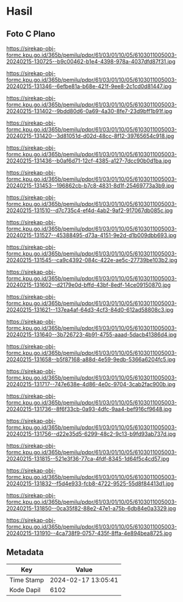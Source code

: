 # Hasil

## Foto C Plano

https://sirekap-obj-formc.kpu.go.id/365b/pemilu/pdpr/61/03/01/10/05/6103011005003-20240215-130725--b9c00462-b1e4-4398-978a-4037dfd87f31.jpg

https://sirekap-obj-formc.kpu.go.id/365b/pemilu/pdpr/61/03/01/10/05/6103011005003-20240215-131346--6efbe81a-b68e-421f-9ee8-2c1cd0d81447.jpg

https://sirekap-obj-formc.kpu.go.id/365b/pemilu/pdpr/61/03/01/10/05/6103011005003-20240215-131402--9bdd80d6-0a69-4a30-8fe7-23d9bff1b91f.jpg

https://sirekap-obj-formc.kpu.go.id/365b/pemilu/pdpr/61/03/01/10/05/6103011005003-20240215-131420--3d81051d-d02d-48cc-8f12-39765654c918.jpg

https://sirekap-obj-formc.kpu.go.id/365b/pemilu/pdpr/61/03/01/10/05/6103011005003-20240215-131436--b0af6d71-12cf-4385-a127-7dcc90b0d1ba.jpg

https://sirekap-obj-formc.kpu.go.id/365b/pemilu/pdpr/61/03/01/10/05/6103011005003-20240215-131453--196862cb-b7c8-4831-8d1f-25469773a3b9.jpg

https://sirekap-obj-formc.kpu.go.id/365b/pemilu/pdpr/61/03/01/10/05/6103011005003-20240215-131510--d7c735c4-ef4d-4ab2-9af2-917067db085c.jpg

https://sirekap-obj-formc.kpu.go.id/365b/pemilu/pdpr/61/03/01/10/05/6103011005003-20240215-131527--45388495-d73a-4151-9e2d-d1b009dbb693.jpg

https://sirekap-obj-formc.kpu.go.id/365b/pemilu/pdpr/61/03/01/10/05/6103011005003-20240215-131545--ca9c4392-084c-422e-ae5c-27739be103b2.jpg

https://sirekap-obj-formc.kpu.go.id/365b/pemilu/pdpr/61/03/01/10/05/6103011005003-20240215-131602--d2179e0d-bffd-43bf-8edf-14ce09150870.jpg

https://sirekap-obj-formc.kpu.go.id/365b/pemilu/pdpr/61/03/01/10/05/6103011005003-20240215-131621--137ea4af-64d3-4cf3-84d0-612ad58808c3.jpg

https://sirekap-obj-formc.kpu.go.id/365b/pemilu/pdpr/61/03/01/10/05/6103011005003-20240215-131640--3b726723-4b91-4755-aaad-5dacb41386d4.jpg

https://sirekap-obj-formc.kpu.go.id/365b/pemilu/pdpr/61/03/01/10/05/6103011005003-20240215-131658--b5f87168-a88d-4e59-9edb-5366a6204fc5.jpg

https://sirekap-obj-formc.kpu.go.id/365b/pemilu/pdpr/61/03/01/10/05/6103011005003-20240215-131717--747e638e-4d86-4e0c-9704-3cab2fac900b.jpg

https://sirekap-obj-formc.kpu.go.id/365b/pemilu/pdpr/61/03/01/10/05/6103011005003-20240215-131736--8f6f33cb-0a93-4dfc-9aa4-bef916cf9648.jpg

https://sirekap-obj-formc.kpu.go.id/365b/pemilu/pdpr/61/03/01/10/05/6103011005003-20240215-131756--d22e35d5-6299-48c2-9c13-b9fd93ab737d.jpg

https://sirekap-obj-formc.kpu.go.id/365b/pemilu/pdpr/61/03/01/10/05/6103011005003-20240215-131815--521e3f36-77ca-4fdf-8345-1d64f5c4cd57.jpg

https://sirekap-obj-formc.kpu.go.id/365b/pemilu/pdpr/61/03/01/10/05/6103011005003-20240215-131832--f5d4e933-fcb8-4722-9525-55d8f84413d1.jpg

https://sirekap-obj-formc.kpu.go.id/365b/pemilu/pdpr/61/03/01/10/05/6103011005003-20240215-131850--0ca35f82-88e2-47e1-a75b-6db84e0a3329.jpg

https://sirekap-obj-formc.kpu.go.id/365b/pemilu/pdpr/61/03/01/10/05/6103011005003-20240215-131910--4ca738f9-0757-435f-8ffa-4e894bea8725.jpg


## Metadata

| Key        | Value               |
| ---------- | ------------------- |
| Time Stamp | 2024-02-17 13:05:41 |
| Kode Dapil | 6102                |



